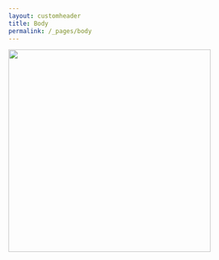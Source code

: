 ```yaml
---
layout: customheader
title: Body
permalink: /_pages/body
---
```


<img src="/images/default.jpg" witdth="200" height="400">
